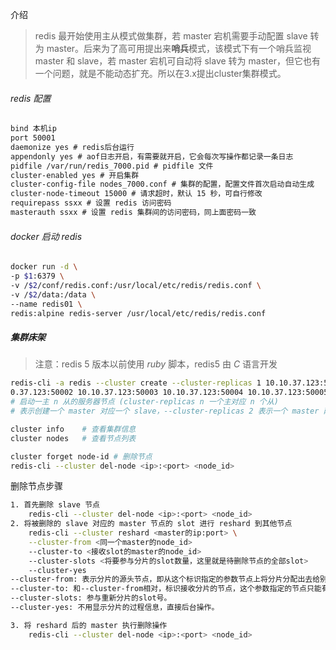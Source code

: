 介绍

> redis 最开始使用主从模式做集群，若 master 宕机需要手动配置 slave 转为 master。后来为了高可用提出来**哨兵**模式，该模式下有一个哨兵监视 master 和 slave，若 master 宕机可自动将 slave 转为 master，但它也有一个问题，就是不能动态扩充。所以在3.x提出cluster集群模式。

###### redis 配置

```xml
bind 本机ip
port 50001
daemonize yes # redis后台运行
appendonly yes # aof日志开启，有需要就开启，它会每次写操作都记录一条日志
pidfile /var/run/redis_7000.pid # pidfile 文件
cluster-enabled yes # 开启集群  
cluster-config-file nodes_7000.conf # 集群的配置，配置文件首次启动自动生成
cluster-node-timeout 15000 # 请求超时，默认 15 秒，可自行修改
requirepass ssxx # 设置 redis 访问密码
masterauth ssxx # 设置 redis 集群间的访问密码，同上面密码一致
```

###### docker 启动 redis

```bash
docker run -d \
-p $1:6379 \
-v /$2/conf/redis.conf:/usr/local/etc/redis/redis.conf \
-v /$2/data:/data \
--name redis01 \
redis:alpine redis-server /usr/local/etc/redis/redis.conf
```

##### 集群床架

> 注意：redis 5 版本以前使用 *ruby* 脚本，redis5 由 *C* 语言开发

```bash
redis-cli -a redis --cluster create --cluster-replicas 1 10.10.37.123:50001 10.1
0.37.123:50002 10.10.37.123:50003 10.10.37.123:50004 10.10.37.123:50005 10.10.37.123:50006
# 启动一主 n 从的服务器节点 (cluster-replicas n 一个主对应 n 个从)
# 表示创建一个 master 对应一个 slave，--cluster-replicas 2 表示一个 master 两个 slave

cluster info    # 查看集群信息
cluster nodes   # 查看节点列表

cluster forget node-id # 删除节点
redis-cli --cluster del-node <ip>:<port> <node_id>
```

删除节点步骤

```bash
1. 首先删除 slave 节点
	redis-cli --cluster del-node <ip>:<port> <node_id>
2. 将被删除的 slave 对应的 master 节点的 slot 进行 reshard 到其他节点
	redis-cli --cluster reshard <master的ip:port> \
	--cluster-from <同一个master的node_id> 
	--cluster-to <接收slot的master的node_id> 
	--cluster-slots <将要参与分片的slot数量，这里就是待删除节点的全部slot> 
	--cluster-yes
--cluster-from: 表示分片的源头节点，即从这个标识指定的参数节点上将分片分配出去给别的节点，参数节点可以有多个，用逗号分隔。
--cluster-to: 和--cluster-from相对，标识接收分片的节点，这个参数指定的节点只能有一个。
--cluster-slots: 参与重新分片的slot号。
--cluster-yes: 不用显示分片的过程信息，直接后台操作。

3. 将 reshard 后的 master 执行删除操作
	redis-cli --cluster del-node <ip>:<port> <node_id>
```

